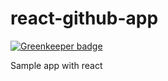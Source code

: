 # react-github-app

[![Greenkeeper badge](https://badges.greenkeeper.io/AvraamMavridis/react-github-app.svg)](https://greenkeeper.io/)

Sample app with react
